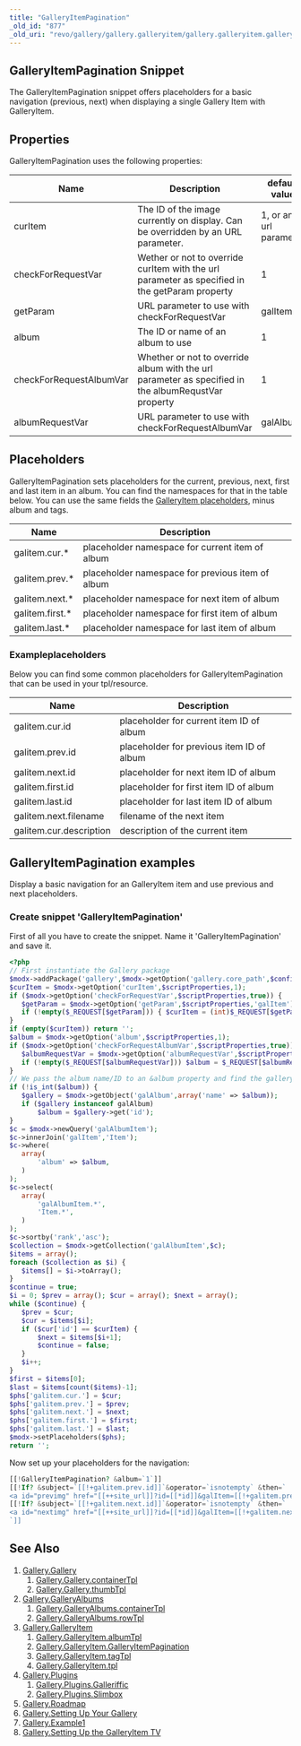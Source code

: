 ```yaml
---
title: "GalleryItemPagination"
_old_id: "877"
_old_uri: "revo/gallery/gallery.galleryitem/gallery.galleryitem.galleryitempagination"
---
```


## GalleryItemPagination Snippet

 The GalleryItemPagination snippet offers placeholders for a basic navigation (previous, next) when displaying a single Gallery Item with GalleryItem.

## Properties

 GalleryItemPagination uses the following properties:

 | Name                    | Description                                                                                         | default value          |
 | ----------------------- | --------------------------------------------------------------------------------------------------- | ---------------------- |
 | curItem                 | The ID of the image currently on display. Can be overridden by an URL parameter.                    | 1, or an url parameter |
 | checkForRequestVar      | Wether or not to override curItem with the url parameter as specified in the getParam property      | 1                      |
 | getParam                | URL parameter to use with checkForRequestVar                                                        | galItem                |
 | album                   | The ID or name of an album to use                                                                   | 1                      |
 | checkForRequestAlbumVar | Whether or not to override album with the url parameter as specified in the albumRequstVar property | 1                      |
 | albumRequestVar         | URL parameter to use with checkForRequestAlbumVar                                                   | galAlbum               |

## Placeholders

 GalleryItemPagination sets placeholders for the current, previous, next, first and last item in an album. You can find the namespaces for that in the table below. You can use the same fields the [GalleryItem placeholders](display/ADDON/Gallery.GalleryItem#Gallery.GalleryItem-DefaultPlaceholders), minus album and tags.

 | Name             | Description                                      |
 | ---------------- | ------------------------------------------------ |
 | galitem.cur.\*   | placeholder namespace for current item of album  |
 | galitem.prev.\*  | placeholder namespace for previous item of album |
 | galitem.next.\*  | placeholder namespace for next item of album     |
 | galitem.first.\* | placeholder namespace for first item of album    |
 | galitem.last.\*  | placeholder namespace for last item of album     |

### Exampleplaceholders

 Below you can find some common placeholders for GalleryItemPagination that can be used in your tpl/resource.

 | Name                    | Description                               |
 | ----------------------- | ----------------------------------------- |
 | galitem.cur.id          | placeholder for current item ID of album  |
 | galitem.prev.id         | placeholder for previous item ID of album |
 | galitem.next.id         | placeholder for next item ID of album     |
 | galitem.first.id        | placeholder for first item ID of album    |
 | galitem.last.id         | placeholder for last item ID of album     |
 | galitem.next.filename   | filename of the next item                 |
 | galitem.cur.description | description of the current item           |

## GalleryItemPagination examples

 Display a basic navigation for an GalleryItem item and use previous and next placeholders.

### Create snippet 'GalleryItemPagination'

 First of all you have to create the snippet. Name it 'GalleryItemPagination' and save it.

 ``` php
<?php
// First instantiate the Gallery package
$modx->addPackage('gallery',$modx->getOption('gallery.core_path',$config,$modx->getOption('core_path').'components/gallery/').'model/');
$curItem = $modx->getOption('curItem',$scriptProperties,1);
if ($modx->getOption('checkForRequestVar',$scriptProperties,true)) {
    $getParam = $modx->getOption('getParam',$scriptProperties,'galItem');
    if (!empty($_REQUEST[$getParam])) { $curItem = (int)$_REQUEST[$getParam]; }
}
if (empty($curItem)) return '';
$album = $modx->getOption('album',$scriptProperties,1);
if ($modx->getOption('checkForRequestAlbumVar',$scriptProperties,true)) {
    $albumRequestVar = $modx->getOption('albumRequestVar',$scriptProperties,'galAlbum');
    if (!empty($_REQUEST[$albumRequestVar])) $album = $_REQUEST[$albumRequestVar];
}
// We pass the album name/ID to an &album property and find the gallery object
if (!is_int($album)) {
    $gallery = $modx->getObject('galAlbum',array('name' => $album));
    if ($gallery instanceof galAlbum)
        $album = $gallery->get('id');
}
$c = $modx->newQuery('galAlbumItem');
$c->innerJoin('galItem','Item');
$c->where(
    array(
        'album' => $album,
    )
);
$c->select(
    array(
        'galAlbumItem.*',
        'Item.*',
    )
);
$c->sortby('rank','asc');
$collection = $modx->getCollection('galAlbumItem',$c);
$items = array();
foreach ($collection as $i) {
    $items[] = $i->toArray();
}
$continue = true;
$i = 0; $prev = array(); $cur = array(); $next = array();
while ($continue) {
    $prev = $cur;
    $cur = $items[$i];
    if ($cur['id'] == $curItem) {
        $next = $items[$i+1];
        $continue = false;
    }
    $i++;
}
$first = $items[0];
$last = $items[count($items)-1];
$phs['galitem.cur.'] = $cur;
$phs['galitem.prev.'] = $prev;
$phs['galitem.next.'] = $next;
$phs['galitem.first.'] = $first;
$phs['galitem.last.'] = $last;
$modx->setPlaceholders($phs);
return '';
```

 Now set up your placeholders for the navigation:

 ``` php
[[!GalleryItemPagination? &album=`1`]]
[[!If? &subject=`[[!+galitem.prev.id]]`&operator=`isnotempty` &then=`
<a id="previmg" href="[[++site_url]]?id=[[*id]]&galItem=[[!+galitem.prev.id]]&galAlbum=1&galTag=">previous image</a>`]]
[[!If? &subject=`[[!+galitem.next.id]]`&operator=`isnotempty` &then=`
<a id="nextimg" href="[[++site_url]]?id=[[*id]]&galItem=[[!+galitem.next.id]]&galAlbum=1&galTag=">next image</a>`]]
`]]
```

## See Also

1. [Gallery.Gallery](extras/gallery/gallery.gallery)
     1. [Gallery.Gallery.containerTpl](extras/gallery/gallery.gallery/gallery.gallery.containertpl)
     2. [Gallery.Gallery.thumbTpl](extras/gallery/gallery.gallery/gallery.gallery.thumbtpl)
2. [Gallery.GalleryAlbums](extras/gallery/gallery.galleryalbums)
     1. [Gallery.GalleryAlbums.containerTpl](extras/gallery/gallery.galleryalbums/gallery.galleryalbums.containertpl)
     2. [Gallery.GalleryAlbums.rowTpl](extras/gallery/gallery.galleryalbums/gallery.galleryalbums.rowtpl)
3. [Gallery.GalleryItem](extras/gallery/gallery.galleryitem)
     1. [Gallery.GalleryItem.albumTpl](extras/gallery/gallery.galleryitem/gallery.galleryitem.albumtpl)
     2. [Gallery.GalleryItem.GalleryItemPagination](extras/gallery/gallery.galleryitem/gallery.galleryitem.galleryitempagination)
     3. [Gallery.GalleryItem.tagTpl](extras/gallery/gallery.galleryitem/gallery.galleryitem.tagtpl)
     4. [Gallery.GalleryItem.tpl](extras/gallery/gallery.galleryitem/gallery.galleryitem.tpl)
4. [Gallery.Plugins](extras/gallery/gallery.plugins)
     1. [Gallery.Plugins.Galleriffic](extras/gallery/gallery.plugins/gallery.plugins.galleriffic)
     2. [Gallery.Plugins.Slimbox](extras/gallery/gallery.plugins/gallery.plugins.slimbox)
5. [Gallery.Roadmap](extras/gallery/gallery.roadmap)
6. [Gallery.Setting Up Your Gallery](extras/gallery/gallery.setting-up-your-gallery)
7. [Gallery.Example1](extras/gallery/gallery.example1)
8. [Gallery.Setting Up the GalleryItem TV](extras/gallery/gallery.setting-up-the-galleryitem-tv)
